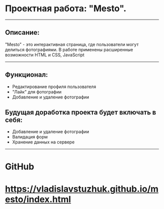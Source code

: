 # Проектная работа: "Mesto".
___
## Описание: 

"Mesto" - это интерактивная страница, где пользователи могут делиться фотографиями. В работе применены расширенные возможности HTML и CSS, JavaScript 
___
## Функционал: 
* Редактирование профиля пользователя 
* "Лайк" для фотографии 
* Добавление и удаление фотографии 

## Будущая доработка проекта будет включать в себя: 
* Добавление и удаление фотографии 
* Валидация форм
* Хранение данных на сервере
___
# GitHub
# https://vladislavstuzhuk.github.io/mesto/index.html
